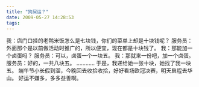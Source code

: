 ```yaml
---
title: "狗屎运？"
date: 2009-05-27 14:28:53
tags:
---
```


我：店门口挂的老鸭米饭怎么是七块钱，你们的菜单上却是十块钱呢？ 服务员：外面那个是以前做活动时推广的，所以便宜，现在都是十块钱了。 我：那能加一个卤蛋吗？ 服务员：可以，卤蛋一个一块五。 我：那就来一份吧，加一个卤蛋。 服务员：好的，一共八块五。 ………… 于是，我递给她一张十块，她找了我一块五。 端午节小长假到溜，今晚回去收拾收拾，好好看场欧冠决赛，明天启程去华山。 好运不嫌多，多多益善啊。